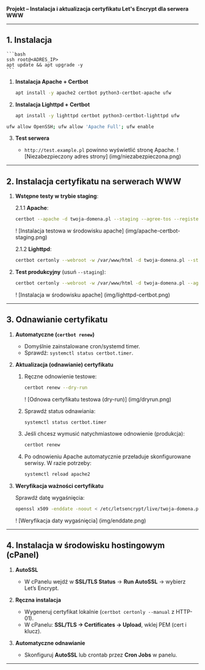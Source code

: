 **Projekt – Instalacja i aktualizacja certyfikatu Let's Encrypt dla serwera WWW**

---

## 1. Instalacja

    ```bash
    ssh root@<ADRES_IP>
    apt update && apt upgrade -y
    ```

1.  **Instalacja Apache + Certbot**

    ```bash
    apt install -y apache2 certbot python3-certbot-apache ufw
    ```

2.  **Instalacja Lighttpd + Certbot**

    ```bash
    apt install -y lighttpd certbot python3-certbot-lighttpd ufw
    ```

```bash
ufw allow OpenSSH; ufw allow 'Apache Full'; ufw enable
```

3. **Test serwera**

   - `http://test.example.pl` powinno wyświetlić stronę Apache.
     ! [Niezabezpieczony adres strony] (img/niezabezpieczona.png)

---

## 2. Instalacja certyfikatu na serwerach WWW

1. **Wstępne testy w trybie staging**:

   2.1.1 **Apache**:

   ```bash
   certbot --apache -d twoja-domena.pl --staging --agree-tos --register-unsafely-without-email
   ```

   ! [Instalacja testowa w środowisku apache] (img/apache-certbot-staging.png)

   2.1.2 **Lighttpd**:

   ```bash
   certbot certonly --webroot -w /var/www/html -d twoja-domena.pl --staging --agree-tos --register-unsafely-without-email
   ```

2. **Test produkcyjny** (usuń `--staging`):

   ```bash
   certbot certonly --webroot -w /var/www/html -d twoja-domena.pl --agree-tos --register-unsafely-without-email
   ```

   ! [Instalacja w środowisku apache] (img/lighttpd-certbot.png)

---

## 3. Odnawianie certyfikatu

1. **Automatyczne (`certbot renew`)**

   - Domyślnie zainstalowane cron/systemd timer.
   - Sprawdź: `systemctl status certbot.timer`.

2. **Aktualizacja (odnawianie) certyfikatu**

   1. Ręczne odnowienie testowe:

      ```bash
      certbot renew --dry-run
      ```

      ! [Odnowa certyfikatu testowa (dry-run)] (img/dryrun.png)

   2. Sprawdź status odnawiania:

      ```bash
      systemctl status certbot.timer
      ```

   3. Jeśli chcesz wymusić natychmiastowe odnowienie (produkcja):

      ```bash
      certbot renew
      ```

   4. Po odnowieniu Apache automatycznie przeładuje skonfigurowane serwisy. W razie potrzeby:

      ```bash
      systemctl reload apache2
      ```

3. **Weryfikacja ważności certyfikatu**

   Sprawdź datę wygaśnięcia:

   ```bash
   openssl x509 -enddate -noout < /etc/letsencrypt/live/twoja-domena.pl/cert.pem
   ```

   ! [Weryfikacja daty wygaśnięcia] (img/enddate.png)

---

## 4. Instalacja w środowisku hostingowym (cPanel)

1. **AutoSSL**

   - W cPanelu wejdź w **SSL/TLS Status** → **Run AutoSSL** → wybierz Let’s Encrypt.

2. **Ręczna instalacja**

   - Wygeneruj certyfikat lokalnie (`certbot certonly --manual` z HTTP-01).
   - W cPanelu: **SSL/TLS → Certificates → Upload**, wklej PEM (cert i klucz).

3. **Automatyczne odnawianie**

   - Skonfiguruj **AutoSSL** lub crontab przez **Cron Jobs** w panelu.

---
